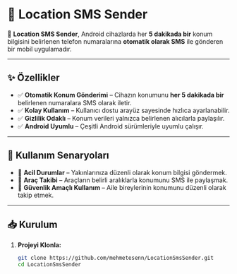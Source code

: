# 📍 Location SMS Sender  

📡 **Location SMS Sender**, Android cihazlarda her **5 dakikada bir** konum bilgisini belirlenen telefon numaralarına **otomatik olarak SMS** ile gönderen bir mobil uygulamadır.  

---

## ✨ Özellikler  

- ✅ **Otomatik Konum Gönderimi** – Cihazın konumunu **her 5 dakikada bir** belirlenen numaralara SMS olarak iletir.  
- ✅ **Kolay Kullanım** – Kullanıcı dostu arayüz sayesinde hızlıca ayarlanabilir.  
- ✅ **Gizlilik Odaklı** – Konum verileri yalnızca belirlenen alıcılarla paylaşılır.  
- ✅ **Android Uyumlu** – Çeşitli Android sürümleriyle uyumlu çalışır.  

---

## 🚀 Kullanım Senaryoları  

- 📌 **Acil Durumlar** – Yakınlarınıza düzenli olarak konum bilgisi göndermek.  
- 📌 **Araç Takibi** – Araçların belirli aralıklarla konumunu SMS ile paylaşmak.  
- 📌 **Güvenlik Amaçlı Kullanım** – Aile bireylerinin konumunu düzenli olarak takip etmek.  

---

## 📥 Kurulum  

1. **Projeyi Klonla:**  
   ```bash
   git clone https://github.com/mehmetesenn/LocationSmsSender.git
   cd LocationSmsSender
